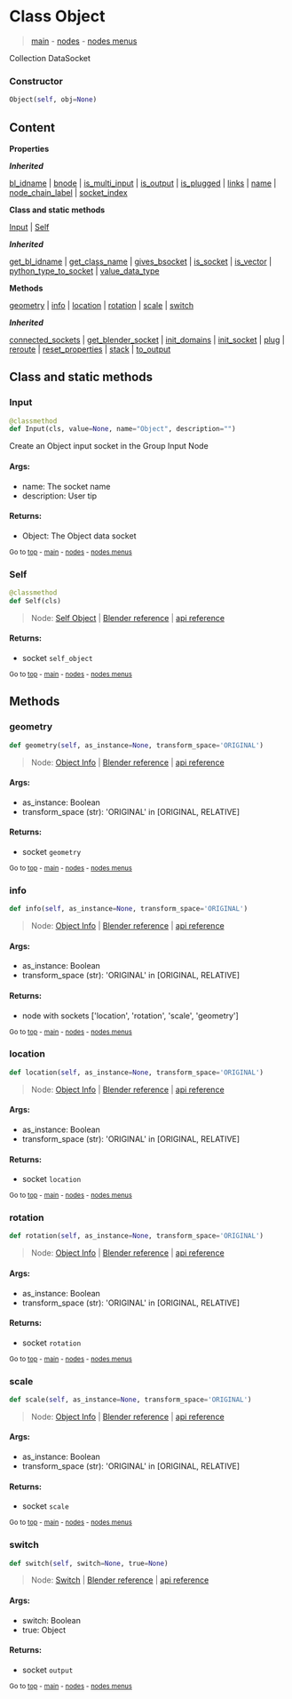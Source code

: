 # Class Object

> [main](../index.md) - [nodes](nodes.md) - [nodes menus](nodes_menus.md)

 Collection DataSocket




### Constructor

```python
Object(self, obj=None)
```

## Content

**Properties**

***Inherited***

[bl_idname](DataSocket.md#bl_idname) | [bnode](DataSocket.md#bnode) | [is_multi_input](DataSocket.md#is_multi_input) | [is_output](DataSocket.md#is_output) | [is_plugged](DataSocket.md#is_plugged) | [links](DataSocket.md#links) | [name](DataSocket.md#name) | [node_chain_label](DataSocket.md#node_chain_label) | [socket_index](DataSocket.md#socket_index)

**Class and static methods**

[Input](#Input) | [Self](#Self)

***Inherited***

[get_bl_idname](DataSocket.md#get_bl_idname) | [get_class_name](DataSocket.md#get_class_name) | [gives_bsocket](DataSocket.md#gives_bsocket) | [is_socket](DataSocket.md#is_socket) | [is_vector](DataSocket.md#is_vector) | [python_type_to_socket](DataSocket.md#python_type_to_socket) | [value_data_type](DataSocket.md#value_data_type)

**Methods**

[geometry](#geometry) | [info](#info) | [location](#location) | [rotation](#rotation) | [scale](#scale) | [switch](#switch)

***Inherited***

[connected_sockets](DataSocket.md#connected_sockets) | [get_blender_socket](DataSocket.md#get_blender_socket) | [init_domains](DataSocket.md#init_domains) | [init_socket](DataSocket.md#init_socket) | [plug](DataSocket.md#plug) | [reroute](DataSocket.md#reroute) | [reset_properties](DataSocket.md#reset_properties) | [stack](DataSocket.md#stack) | [to_output](DataSocket.md#to_output)

## Class and static methods

### Input

```python
@classmethod
def Input(cls, value=None, name="Object", description="")
```

 Create an Object input socket in the Group Input Node

#### Args:
- name: The socket name
- description: User tip
    
#### Returns:
- Object: The Object data socket




<sub>Go to [top](#class-Object) - [main](../index.md) - [nodes](nodes.md) - [nodes menus](nodes_menus.md)</sub>

### Self

```python
@classmethod
def Self(cls)
```



> Node: [Self Object](GeometryNodeSelfObject.md) | [Blender reference](https://docs.blender.org/manual/en/latest/modeling/geometry_nodes/input/self_object.html) | [api reference](https://docs.blender.org/api/current/bpy.types.GeometryNodeSelfObject.html)

#### Returns:
- socket `self_object`






<sub>Go to [top](#class-Object) - [main](../index.md) - [nodes](nodes.md) - [nodes menus](nodes_menus.md)</sub>

## Methods

### geometry

```python
def geometry(self, as_instance=None, transform_space='ORIGINAL')
```



> Node: [Object Info](GeometryNodeObjectInfo.md) | [Blender reference](https://docs.blender.org/manual/en/latest/modeling/geometry_nodes/input/object_info.html) | [api reference](https://docs.blender.org/api/current/bpy.types.GeometryNodeObjectInfo.html)

#### Args:
- as_instance: Boolean
- transform_space (str): 'ORIGINAL' in [ORIGINAL, RELATIVE]

#### Returns:
- socket `geometry`






<sub>Go to [top](#class-Object) - [main](../index.md) - [nodes](nodes.md) - [nodes menus](nodes_menus.md)</sub>

### info

```python
def info(self, as_instance=None, transform_space='ORIGINAL')
```



> Node: [Object Info](GeometryNodeObjectInfo.md) | [Blender reference](https://docs.blender.org/manual/en/latest/modeling/geometry_nodes/input/object_info.html) | [api reference](https://docs.blender.org/api/current/bpy.types.GeometryNodeObjectInfo.html)

#### Args:
- as_instance: Boolean
- transform_space (str): 'ORIGINAL' in [ORIGINAL, RELATIVE]

#### Returns:
- node with sockets ['location', 'rotation', 'scale', 'geometry']






<sub>Go to [top](#class-Object) - [main](../index.md) - [nodes](nodes.md) - [nodes menus](nodes_menus.md)</sub>

### location

```python
def location(self, as_instance=None, transform_space='ORIGINAL')
```



> Node: [Object Info](GeometryNodeObjectInfo.md) | [Blender reference](https://docs.blender.org/manual/en/latest/modeling/geometry_nodes/input/object_info.html) | [api reference](https://docs.blender.org/api/current/bpy.types.GeometryNodeObjectInfo.html)

#### Args:
- as_instance: Boolean
- transform_space (str): 'ORIGINAL' in [ORIGINAL, RELATIVE]

#### Returns:
- socket `location`






<sub>Go to [top](#class-Object) - [main](../index.md) - [nodes](nodes.md) - [nodes menus](nodes_menus.md)</sub>

### rotation

```python
def rotation(self, as_instance=None, transform_space='ORIGINAL')
```



> Node: [Object Info](GeometryNodeObjectInfo.md) | [Blender reference](https://docs.blender.org/manual/en/latest/modeling/geometry_nodes/input/object_info.html) | [api reference](https://docs.blender.org/api/current/bpy.types.GeometryNodeObjectInfo.html)

#### Args:
- as_instance: Boolean
- transform_space (str): 'ORIGINAL' in [ORIGINAL, RELATIVE]

#### Returns:
- socket `rotation`






<sub>Go to [top](#class-Object) - [main](../index.md) - [nodes](nodes.md) - [nodes menus](nodes_menus.md)</sub>

### scale

```python
def scale(self, as_instance=None, transform_space='ORIGINAL')
```



> Node: [Object Info](GeometryNodeObjectInfo.md) | [Blender reference](https://docs.blender.org/manual/en/latest/modeling/geometry_nodes/input/object_info.html) | [api reference](https://docs.blender.org/api/current/bpy.types.GeometryNodeObjectInfo.html)

#### Args:
- as_instance: Boolean
- transform_space (str): 'ORIGINAL' in [ORIGINAL, RELATIVE]

#### Returns:
- socket `scale`






<sub>Go to [top](#class-Object) - [main](../index.md) - [nodes](nodes.md) - [nodes menus](nodes_menus.md)</sub>

### switch

```python
def switch(self, switch=None, true=None)
```



> Node: [Switch](GeometryNodeSwitch.md) | [Blender reference](https://docs.blender.org/manual/en/latest/modeling/geometry_nodes/utilities/switch.html) | [api reference](https://docs.blender.org/api/current/bpy.types.GeometryNodeSwitch.html)

#### Args:
- switch: Boolean
- true: Object

#### Returns:
- socket `output`






<sub>Go to [top](#class-Object) - [main](../index.md) - [nodes](nodes.md) - [nodes menus](nodes_menus.md)</sub>

